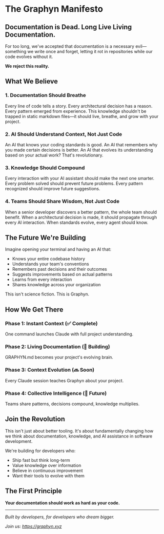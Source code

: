 # The Graphyn Manifesto

## Documentation is Dead. Long Live Living Documentation.

For too long, we've accepted that documentation is a necessary evil—something we write once and forget, letting it rot in repositories while our code evolves without it.

**We reject this reality.**

## What We Believe

### 1. Documentation Should Breathe
Every line of code tells a story. Every architectural decision has a reason. Every pattern emerged from experience. This knowledge shouldn't be trapped in static markdown files—it should live, breathe, and grow with your project.

### 2. AI Should Understand Context, Not Just Code
An AI that knows your coding standards is good. An AI that remembers why you made certain decisions is better. An AI that evolves its understanding based on your actual work? That's revolutionary.

### 3. Knowledge Should Compound
Every interaction with your AI assistant should make the next one smarter. Every problem solved should prevent future problems. Every pattern recognized should improve future suggestions.

### 4. Teams Should Share Wisdom, Not Just Code
When a senior developer discovers a better pattern, the whole team should benefit. When a architectural decision is made, it should propagate through every AI interaction. When standards evolve, every agent should know.

## The Future We're Building

Imagine opening your terminal and having an AI that:
- Knows your entire codebase history
- Understands your team's conventions
- Remembers past decisions and their outcomes
- Suggests improvements based on actual patterns
- Learns from every interaction
- Shares knowledge across your organization

This isn't science fiction. This is Graphyn.

## How We Get There

### Phase 1: Instant Context (✅ Complete)
One command launches Claude with full project understanding.

### Phase 2: Living Documentation (🚧 Building)
GRAPHYN.md becomes your project's evolving brain.

### Phase 3: Context Evolution (🔜 Soon)
Every Claude session teaches Graphyn about your project.

### Phase 4: Collective Intelligence (📅 Future)
Teams share patterns, decisions compound, knowledge multiplies.

## Join the Revolution

This isn't just about better tooling. It's about fundamentally changing how we think about documentation, knowledge, and AI assistance in software development.

We're building for developers who:
- Ship fast but think long-term
- Value knowledge over information
- Believe in continuous improvement
- Want their tools to evolve with them

## The First Principle

**Your documentation should work as hard as your code.**

---

*Built by developers, for developers who dream bigger.*

*Join us: https://graphyn.xyz*